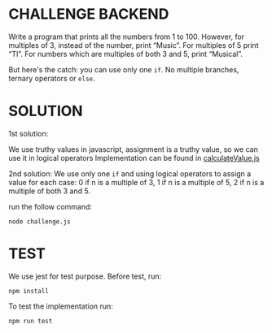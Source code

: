 # CHALLENGE BACKEND

Write a program that prints all the numbers from 1 to 100. However, for multiples of 3, instead of the number, print “Music”. For multiples of 5 print “TI”. For numbers which are multiples of both 3 and 5, print “Musical”.

But here's the catch: you can use only one `if`. No multiple branches, ternary operators or `else`.

# SOLUTION

1st solution:

We use truthy values in javascript, assignment is a truthy value, so we can use it in logical operators
Implementation can be found in [calculateValue.js](calculateValue.js)

2nd solution: 
We use only one `if` and using logical operators to assign a value for each case: 0 if n is a multiple of 3, 1 if n is a multiple of 5, 2 if n is a multiple of both 3 and 5.  

run the follow command: 

`node challenge.js`

# TEST

We use jest for test purpose. Before test, run: 

`npm install`

To test the implementation run:

`npm run test`

